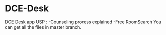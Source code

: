 # DCE-Desk
DCE Desk app  USP
: -Counseling process explained 
-Free RoomSearch
You can get all the files in master branch.
